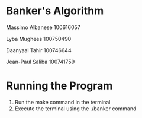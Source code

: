 # Banker's Algorithm 
Massimo Albanese
100616057

Lyba Mughees
100750490

Daanyaal Tahir
100746644

Jean-Paul Saliba
100741759

# Running the Program 
1. Run the make command in the terminal
2. Execute the terminal using the ./banker command 
